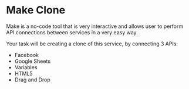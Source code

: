 # Make Clone

Make is a no-code tool that is very interactive and allows user to perform API connections between services in a very easy way.

Your task will be creating a clone of this service, by connecting 3 APIs:

- Facebook
- Google Sheets
- Variables
- HTML5
- Drag and Drop
